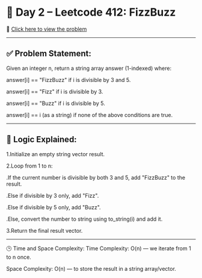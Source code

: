 # 📘 Day 2 – Leetcode 412: FizzBuzz

🔗 [Click here to view the problem](https://leetcode.com/problems/fizz-buzz/)

---
## ✅ Problem Statement:

Given an integer n, return a string array answer (1-indexed) where:

answer[i] == "FizzBuzz" if i is divisible by 3 and 5.

answer[i] == "Fizz" if i is divisible by 3.

answer[i] == "Buzz" if i is divisible by 5.

answer[i] == i (as a string) if none of the above conditions are true.

---
## 🧠 Logic Explained:

1.Initialize an empty string vector result.

2.Loop from 1 to n:

 .If the current number is divisible by both 3 and 5, add "FizzBuzz" to the result.

 .Else if divisible by 3 only, add "Fizz".

 .Else if divisible by 5 only, add "Buzz".

 .Else, convert the number to string using to_string(i) and add it.

3.Return the final result vector.

---

🕒 Time and Space Complexity:
Time Complexity: O(n) — we iterate from 1 to n once.

Space Complexity: O(n) — to store the result in a string array/vector.


